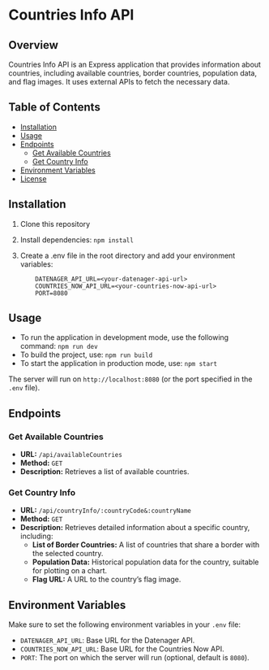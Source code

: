 # Countries Info API

## Overview

Countries Info API is an Express application that provides information about countries, including available countries, border countries, population data, and flag images. It uses external APIs to fetch the necessary data.

## Table of Contents

- [Installation](#installation)
- [Usage](#usage)
- [Endpoints](#endpoints)
  - [Get Available Countries](#get-available-countries)
  - [Get Country Info](#get-country-info)
- [Environment Variables](#environment-variables)
- [License](#license)

## Installation

1. Clone this repository
2. Install dependencies: `npm install`
3. Create a .env file in the root directory and add your environment variables:

    ```plaintext
        DATENAGER_API_URL=<your-datenager-api-url>
        COUNTRIES_NOW_API_URL=<your-countries-now-api-url>
        PORT=8080
    ```

## Usage

- To run the application in development mode, use the following command: `npm run dev`
- To build the project, use: `npm run build`
- To start the application in production mode, use: `npm start`

The server will run on `http://localhost:8080` (or the port specified in the `.env` file).

## Endpoints

### Get Available Countries

- **URL:** `/api/availableCountries`
- **Method:** `GET`
- **Description:** Retrieves a list of available countries.

### Get Country Info

- **URL:** `/api/countryInfo/:countryCode&:countryName`
- **Method:** `GET`
- **Description:** Retrieves detailed information about a specific country, including:
  - **List of Border Countries:** A list of countries that share a border with the selected country.
  - **Population Data:** Historical population data for the country, suitable for plotting on a chart.
  - **Flag URL:** A URL to the country’s flag image.

## Environment Variables

Make sure to set the following environment variables in your `.env` file:

- `DATENAGER_API_URL`: Base URL for the Datenager API.
- `COUNTRIES_NOW_API_URL`: Base URL for the Countries Now API.
- `PORT`: The port on which the server will run (optional, default is `8080`).